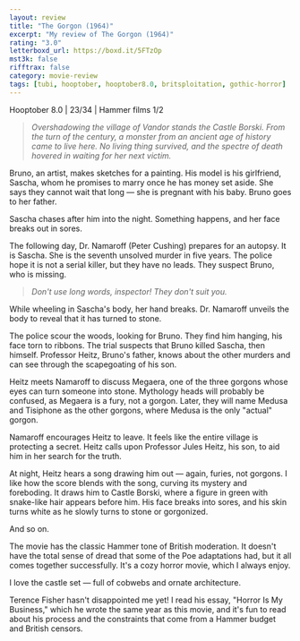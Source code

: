 ```yaml
---
layout: review
title: "The Gorgon (1964)"
excerpt: "My review of The Gorgon (1964)"
rating: "3.0"
letterboxd_url: https://boxd.it/5FTzOp
mst3k: false
rifftrax: false
category: movie-review
tags: [tubi, hooptober, hooptober8.0, britsploitation, gothic-horror]
---
```


Hooptober 8.0 | 23/34 | Hammer films 1/2

<blockquote><i>Overshadowing the village of Vandor stands the Castle Borski. From the turn of the century, a monster from an ancient age of history came to live here. No living thing survived, and the spectre of death hovered in waiting for her next victim.</i></blockquote>

Bruno, an artist, makes sketches for a painting. His model is his girlfriend, Sascha, whom he promises to marry once he has money set aside. She says they cannot wait that long — she is pregnant with his baby. Bruno goes to her father.

Sascha chases after him into the night. Something happens, and her face breaks out in sores.

The following day, Dr. Namaroff (Peter Cushing) prepares for an autopsy. It is Sascha. She is the seventh unsolved murder in five years. The police hope it is not a serial killer, but they have no leads. They suspect Bruno, who is missing.

<blockquote><i>Don't use long words, inspector! They don't suit you.</i></blockquote>

While wheeling in Sascha's body, her hand breaks. Dr. Namaroff unveils the body to reveal that it has turned to stone.

The police scour the woods, looking for Bruno. They find him hanging, his face torn to ribbons. The trial suspects that Bruno killed Sascha, then himself. Professor Heitz, Bruno's father, knows about the other murders and can see through the scapegoating of his son.

Heitz meets Namaroff to discuss Megaera, one of the three gorgons whose eyes can turn someone into stone. Mythology heads will probably be confused, as Megaera is a fury, not a gorgon. Later, they will name Medusa and Tisiphone as the other gorgons, where Medusa is the only "actual" gorgon.

Namaroff encourages Heitz to leave. It feels like the entire village is protecting a secret. Heitz calls upon Professor Jules Heitz, his son, to aid him in her search for the truth.

At night, Heitz hears a song drawing him out — again, furies, not gorgons. I like how the score blends with the song, curving its mystery and foreboding. It draws him to Castle Borski, where a figure in green with snake-like hair appears before him. His face breaks into sores, and his skin turns white as he slowly turns to stone or gorgonized.

And so on.

The movie has the classic Hammer tone of British moderation. It doesn't have the total sense of dread that some of the Poe adaptations had, but it all comes together successfully. It's a cozy horror movie, which I always enjoy.

I love the castle set — full of cobwebs and ornate architecture.

Terence Fisher hasn't disappointed me yet! I read his essay, "Horror Is My Business," which he wrote the same year as this movie, and it's fun to read about his process and the constraints that come from a Hammer budget and British censors.
